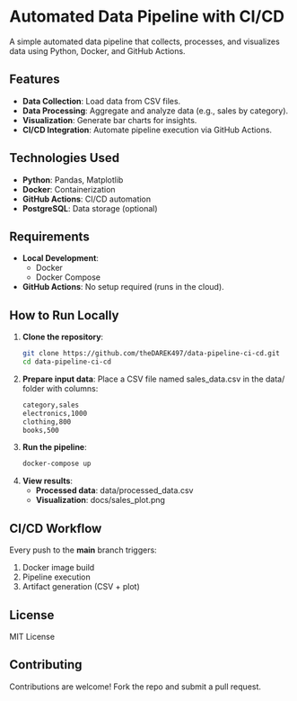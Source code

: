 # Automated Data Pipeline with CI/CD  

A simple automated data pipeline that collects, processes, and visualizes data using Python, Docker, and GitHub Actions.  

## Features  
- **Data Collection**: Load data from CSV files.  
- **Data Processing**: Aggregate and analyze data (e.g., sales by category).  
- **Visualization**: Generate bar charts for insights.  
- **CI/CD Integration**: Automate pipeline execution via GitHub Actions.  

## Technologies Used  
- **Python**: Pandas, Matplotlib  
- **Docker**: Containerization  
- **GitHub Actions**: CI/CD automation  
- **PostgreSQL**: Data storage (optional)  

## Requirements  
- **Local Development**:  
  - Docker  
  - Docker Compose  
- **GitHub Actions**: No setup required (runs in the cloud).  

## How to Run Locally  
1. **Clone the repository**:  
   ```bash  
   git clone https://github.com/theDAREK497/data-pipeline-ci-cd.git   
   cd data-pipeline-ci-cd
   ```
2. **Prepare input data**:
   Place a CSV file named sales_data.csv in the data/ folder with columns:
   ```bash 
   category,sales  
   electronics,1000  
   clothing,800  
   books,500  
   ```
3. **Run the pipeline**:
   ```bash 
   docker-compose up
   ```
4. **View results**:
   - **Processed data**: data/processed_data.csv
   - **Visualization**: docs/sales_plot.png

## CI/CD Workflow
Every push to the **main** branch triggers:
1. Docker image build
2. Pipeline execution
3. Artifact generation (CSV + plot)

## License
MIT License

## Contributing
Contributions are welcome! Fork the repo and submit a pull request.

